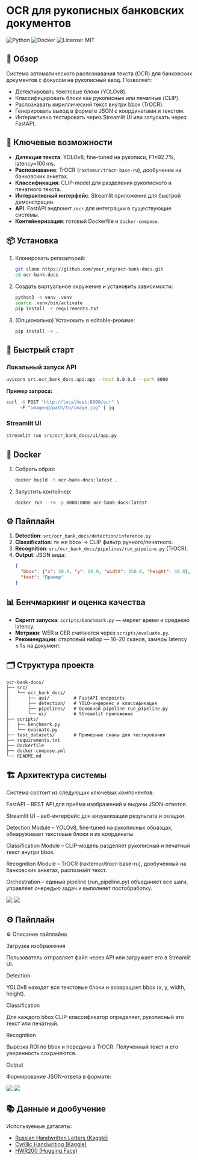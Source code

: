 # OCR для рукописных банковских документов

![Python](https://img.shields.io/badge/python-3.8%2B-blue) ![Docker](https://img.shields.io/badge/docker-supported-lightgrey) ![License: MIT](https://img.shields.io/badge/license-MIT-green)

## 🎯 Обзор

Система автоматического распознавания текста (OCR) для банковских документов с фокусом на рукописный ввод. Позволяет:

- Детектировать текстовые блоки (YOLOv8).
- Классифицировать блоки как рукописные или печатные (CLIP).
- Распознавать кириллический текст внутри bbox (TrOCR).
- Генерировать выход в формате JSON с координатами и текстом.
- Интерактивно тестировать через Streamlit UI или запускать через FastAPI.


## 🚀 Ключевые возможности

- **Детекция текста**: YOLOv8, fine-tuned на рукописи, F1≈92.7%, latency≈100 ms.
- **Распознавание**: TrOCR (`raxtemur/trocr-base-ru`), дообучение на банковских анкетах.
- **Классификация**: CLIP-model для разделения рукописного и печатного текста.
- **Интерактивный интерфейс**: Streamlit приложение для быстрой демонстрации.
- **API**: FastAPI эндпоинт `/ocr` для интеграции в существующие системы.
- **Контейнеризация**: готовый Dockerfile и `docker-compose`.


## 📦 Установка

1. Клонировать репозиторий:
   ```bash
   git clone https://github.com/your_org/ocr-bank-docs.git
   cd ocr-bank-docs
   ```
2. Создать виртуальное окружение и установить зависимости:
   ```bash
   python3 -m venv .venv
   source .venv/bin/activate
   pip install -r requirements.txt
   ```
3. (Опционально) Установить в editable-режиме:
   ```bash
   pip install -e .
   ```


## 🚀 Быстрый старт

### Локальный запуск API

```bash
uvicorn src.ocr_bank_docs.api:app --host 0.0.0.0 --port 8000
```

**Пример запроса:**
```bash
curl -X POST "http://localhost:8000/ocr" \   
     -F "image=@/path/to/image.jpg" | jq
```

### Streamlit UI

```bash
streamlit run src/ocr_bank_docs/ui/app.py
```


## 🐳 Docker

1. Собрать образ:
   ```bash
   docker build -t ocr-bank-docs:latest .
   ```
2. Запустить контейнер:
   ```bash
   docker run --rm -p 8000:8000 ocr-bank-docs:latest
   ```


## ⚙️ Пайплайн

1. **Detection**: `src/ocr_bank_docs/detection/inference.py`
2. **Classification**: те же bbox → CLIP фильтр ручного/печатного.
3. **Recognition**: `src/ocr_bank_docs/pipelines/run_pipeline.py` (TrOCR).
4. **Output**: JSON вида:
   ```json
   {
     "bbox": {"x": 50.0, "y": 80.0, "width": 250.0, "height": 40.0},
     "text": "Пример"
   }
   ```


## 📊 Бенчмаркинг и оценка качества

- **Скрипт запуска**: `scripts/benchmark.py` — меряет время и среднюю latency.
- **Метрики**: WER и CER считаются через `scripts/evaluate.py`.
- **Рекомендации**: стартовый набор — 10–20 сканов, замеры latency ≤ 1 s на документ.


## 🗂️ Структура проекта

```
ocr-bank-docs/
├── src/
│   └── ocr_bank_docs/
│       ├── api/         # FastAPI endpoints
│       ├── detection/   # YOLO-инференс и классификация
│       ├── pipelines/   # Основной pipeline run_pipeline.py
│       └── ui/          # Streamlit приложение
├── scripts/
│   ├── benchmark.py
│   └── evaluate.py
├── test_datasets/       # Примерные сканы для тестирования
├── requirements.txt
├── Dockerfile
├── docker-compose.yml
└── README.md
```


## 🏗️ Архитектура системы



Система состоит из следующих ключевых компонентов:

FastAPI – REST API для приёма изображений и выдачи JSON-ответов.

Streamlit UI – веб-интерфейс для визуализации результата и отладки.

Detection Module – YOLOv8, fine-tuned на рукописных образцах, обнаруживает текстовые блоки и их координаты.

Classification Module – CLIP-модель разделяет рукописный и печатный текст внутри bbox.

Recognition Module – TrOCR (raxtemur/trocr-base-ru), дообученный на банковских анкетах, распознаёт текст.

Orchestration – единый pipeline (run_pipeline.py) объединяет все шаги, управляет очередью задач и выполняет постобработку.

<img src="ML_arch.drawio.png">

<img src="container.png">

## ⚙️ Пайплайн

⚙️ Описание пайплайна



Загрузка изображения

Пользователь отправляет файл через API или загружает его в Streamlit UI.


Detection

YOLOv8 находит все текстовые блоки и возвращает bbox (x, y, width, height).

Classification

Для каждого bbox CLIP-классификатор определяет, рукописный это текст или печатный.

Recognition

Вырезка ROI по bbox и передача в TrOCR. Полученный текст и его уверенность сохраняются.

Output

Формирование JSON-ответа в формате:

<img src="pipeline.png">

<img src="sequence.png">


## 📚 Данные и дообучение

Используемые датасеты:

- [Russian Handwritten Letters (Kaggle)](https://www.kaggle.com/datasets/olgabelitskaya/handwritten-russian-letters)
- [Cyrillic Handwriting (Kaggle)](https://www.kaggle.com/datasets/constantinwerner/cyrillic-handwriting-dataset)
- [HWR200 (Hugging Face)](https://huggingface.co/datasets/AntiplagiatCompany/HWR200)
